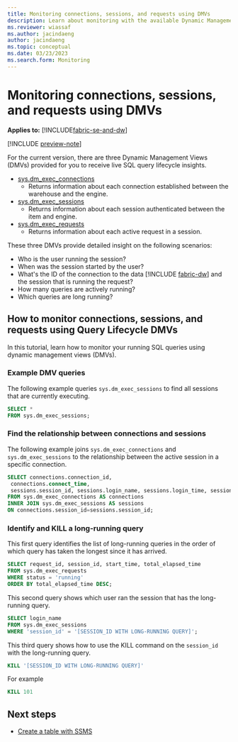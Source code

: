 ```yaml
---
title: Monitoring connections, sessions, and requests using DMVs
description: Learn about monitoring with the available Dynamic Management Views.
ms.reviewer: wiassaf
ms.author: jacindaeng
author: jacindaeng
ms.topic: conceptual
ms.date: 03/23/2023
ms.search.form: Monitoring
---
```


# Monitoring connections, sessions, and requests using DMVs

**Applies to:** [!INCLUDE[fabric-se-and-dw](includes/applies-to-version/fabric-se-and-dw.md)]

[!INCLUDE [preview-note](../includes/preview-note.md)]

For the current version, there are three Dynamic Management Views (DMVs) provided for you to receive live SQL query lifecycle insights.

- [sys.dm_exec_connections](/sql/relational-databases/system-dynamic-management-views/sys-dm-exec-connections-transact-sql)
    - Returns information about each connection established between the warehouse and the engine.
- [sys.dm_exec_sessions](/sql/relational-databases/system-dynamic-management-views/sys-dm-exec-connections-transact-sql)
    - Returns information about each session authenticated between the item and engine.
- [sys.dm_exec_requests](/sql/relational-databases/system-dynamic-management-views/sys-dm-exec-connections-transact-sql)
    - Returns information about each active request in a session.

These three DMVs provide detailed insight on the following scenarios:

- Who is the user running the session?
- When was the session started by the user?
- What's the ID of the connection to the data [!INCLUDE [fabric-dw](includes/fabric-dw.md)] and the session that is running the request?
- How many queries are actively running?
- Which queries are long running?

## How to monitor connections, sessions, and requests using Query Lifecycle DMVs

In this tutorial, learn how to monitor your running SQL queries using dynamic management views (DMVs).

### Example DMV queries

The following example queries `sys.dm_exec_sessions` to find all sessions that are currently executing.

```sql
SELECT * 
FROM sys.dm_exec_sessions;
```

### Find the relationship between connections and sessions

The following example joins `sys.dm_exec_connections` and `sys.dm_exec_sessions` to the relationship between the active session in a specific connection.

```sql
SELECT connections.connection_id,
 connections.connect_time,
 sessions.session_id, sessions.login_name, sessions.login_time, sessions.status
FROM sys.dm_exec_connections AS connections
INNER JOIN sys.dm_exec_sessions AS sessions
ON connections.session_id=sessions.session_id;
```

### Identify and KILL a long-running query

This first query identifies the list of long-running queries in the order of which query has taken the longest since it has arrived.

```sql
SELECT request_id, session_id, start_time, total_elapsed_time
FROM sys.dm_exec_requests
WHERE status = 'running'
ORDER BY total_elapsed_time DESC;
```

This second query shows which user ran the session that has the long-running query.

```sql
SELECT login_name
FROM sys.dm_exec_sessions
WHERE 'session_id' = '[SESSION_ID WITH LONG-RUNNING QUERY]';
```

This third query shows how to use the KILL command on the `session_id` with the long-running query.

```sql
KILL '[SESSION_ID WITH LONG-RUNNING QUERY]'
```

For example

```sql
KILL 101
```

## Next steps

- [Create a table with SSMS](create-table-sql-server-management-studio.md)
